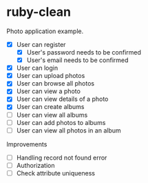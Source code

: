 # ruby-clean

Photo application example.

- [x] User can register
    - [x] User's password needs to be confirmed
    - [x] User's email needs to be confirmed
- [x] User can login
- [x] User can upload photos
- [x] User can browse all photos
- [x] User can view a photo
- [x] User can view details of a photo
- [x] User can create albums
- [ ] User can view all albums
- [ ] User can add photos to albums
- [ ] User can view all photos in an album

Improvements
- [ ] Handling record not found error
- [ ] Authorization
- [ ] Check attribute uniqueness
